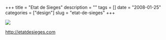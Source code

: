 +++
title = "Etat de Sieges"
description = ""
tags = []
date = "2008-01-25"
categories = ["design"]
slug = "etat-de-sieges"
+++


 

  <div id="screens-thumbs" class="clearfix">
    <div class="txt-center" id="design-submission"><a href="http://etatdesieges.com/"><img id='bluga-thumbnail-1080' class='bluga-thumbnail large' src='//media.konigi.com/bluga/
wt47f281fced84d_0.jpg'/></a></div>  
  </div>   
<p><a href="http://etatdesieges.com/">http://etatdesieges.com</a></p>




